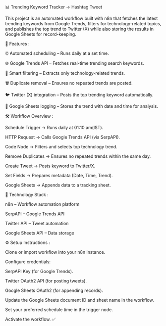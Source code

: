 📊 Trending Keyword Tracker → Hashtag Tweet

This project is an automated workflow built with n8n that fetches the latest trending keywords from Google Trends, filters for technology-related topics, and publishes the top trend to Twitter (X) while also storing the results in Google Sheets for record-keeping.

🚀 Features :

⏰ Automated scheduling – Runs daily at a set time.

🌐 Google Trends API – Fetches real-time trending search keywords.

🧠 Smart filtering – Extracts only technology-related trends.

🗑️ Duplicate removal – Ensures no repeated trends are posted.

🐦 Twitter (X) integration – Posts the top trending keyword automatically.

📑 Google Sheets logging – Stores the trend with date and time for analysis.

🛠️ Workflow Overview :

Schedule Trigger → Runs daily at 01:10 am(IST).

HTTP Request → Calls Google Trends API (via SerpAPI).

Code Node → Filters and selects top technology trend.

Remove Duplicates → Ensures no repeated trends within the same day.

Create Tweet → Posts keyword to Twitter/X.

Set Fields → Prepares metadata (Date, Time, Trend).

Google Sheets → Appends data to a tracking sheet.

📂 Technology Stack :

n8n – Workflow automation platform

SerpAPI – Google Trends API

Twitter API – Tweet automation

Google Sheets API – Data storage

⚙️ Setup Instructions :

Clone or import workflow into your n8n instance.

Configure credentials:

SerpAPI Key (for Google Trends).

Twitter OAuth2 API (for posting tweets).

Google Sheets OAuth2 (for appending records).

Update the Google Sheets document ID and sheet name in the workflow.

Set your preferred schedule time in the trigger node.

Activate the workflow. ✅
